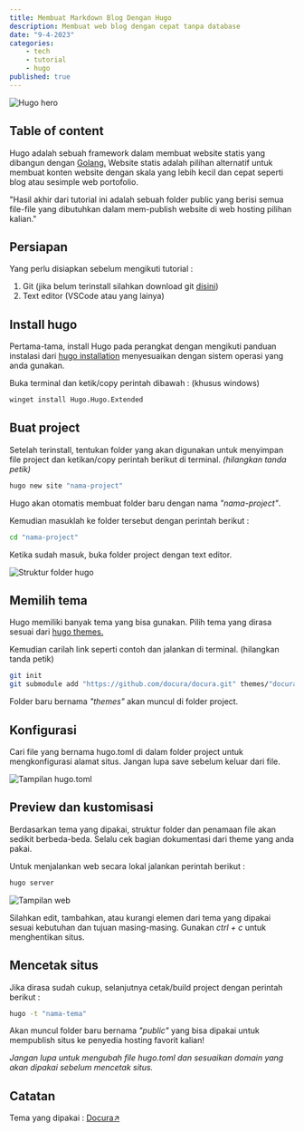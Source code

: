```yaml
---
title: Membuat Markdown Blog Dengan Hugo
description: Membuat web blog dengan cepat tanpa database
date: "9-4-2023"
categories:
    - tech
    - tutorial
    - hugo
published: true
---
```


<img src="https://i.ibb.co/xJGpw05/Hugo-hero.jpg" alt="Hugo hero">

## Table of content

Hugo adalah sebuah framework dalam membuat website statis yang dibangun dengan [Golang.](https://go.dev/learn/) Website statis adalah pilihan alternatif untuk membuat konten website dengan skala yang lebih kecil dan cepat seperti blog atau sesimple web portofolio.

"Hasil akhir dari tutorial ini adalah sebuah folder public yang berisi semua file-file yang dibutuhkan dalam mem-publish website di web hosting pilihan kalian."

## Persiapan

Yang perlu disiapkan sebelum mengikuti tutorial :

1. Git (jika belum terinstall silahkan download git [disini](https://git-scm.com/downloads))
2. Text editor (VSCode atau yang lainya)

## Install hugo

Pertama-tama, install Hugo pada perangkat dengan mengikuti panduan instalasi dari [hugo installation](https://gohugo.io/getting-started/installing/) menyesuaikan dengan sistem operasi yang anda gunakan.

Buka terminal dan ketik/copy perintah dibawah : (khusus windows)

```bash
winget install Hugo.Hugo.Extended
```

## Buat project

Setelah terinstall, tentukan folder yang akan digunakan untuk menyimpan file project dan ketikan/copy perintah berikut di terminal. _(hilangkan tanda petik)_

```bash
hugo new site "nama-project"
```

Hugo akan otomatis membuat folder baru dengan nama _"nama-project"_.

Kemudian masuklah ke folder tersebut dengan perintah berikut :

```bash
cd "nama-project"
```

Ketika sudah masuk, buka folder project dengan text editor.

<img src="https://i.ibb.co/vYMBVF2/Struktur-folder-hugo.jpg" alt="Struktur folder hugo" loading="lazy">

## Memilih tema

Hugo memiliki banyak tema yang bisa gunakan. Pilih tema yang dirasa sesuai dari [hugo themes.](https://themes.gohugo.io/)

Kemudian carilah link seperti contoh dan jalankan di terminal. (hilangkan tanda petik)

```bash
git init
git submodule add "https://github.com/docura/docura.git" themes/"docura"
```

Folder baru bernama _"themes"_ akan muncul di folder project.

## Konfigurasi

Cari file yang bernama hugo.toml di dalam folder project untuk mengkonfigurasi alamat situs. Jangan lupa save sebelum keluar dari file.

<img src="https://i.ibb.co/N1gxNFY/Tampilan-hugo-toml.jpg" alt="Tampilan hugo.toml" loading="lazy">

## Preview dan kustomisasi

Berdasarkan tema yang dipakai, struktur folder dan penamaan file akan sedikit berbeda-beda. Selalu cek bagian dokumentasi dari theme yang anda pakai.

Untuk menjalankan web secara lokal jalankan perintah berikut :

```bash
hugo server
```

<img src="https://i.ibb.co/rH53LgG/Tampilan-web.jpg" alt="Tampilan web" loading="lazy">

Silahkan edit, tambahkan, atau kurangi elemen dari tema yang dipakai sesuai kebutuhan dan tujuan masing-masing. Gunakan _ctrl + c_ untuk menghentikan situs.

## Mencetak situs

Jika dirasa sudah cukup, selanjutnya cetak/build project dengan perintah berikut :

```bash
hugo -t "nama-tema"
```

Akan muncul folder baru bernama _"public"_ yang bisa dipakai untuk mempublish situs ke penyedia hosting favorit kalian!

_Jangan lupa untuk mengubah file hugo.toml dan sesuaikan domain yang akan dipakai sebelum mencetak situs._

## Catatan

Tema yang dipakai : <a href="https://themes.gohugo.io/themes/docura/" target="_blank">Docura↗</a>
